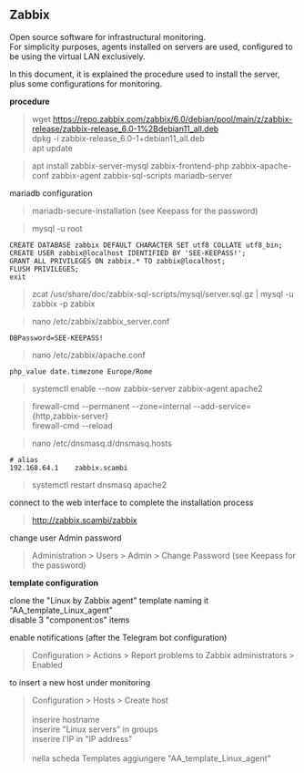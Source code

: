 ## Zabbix

Open source software for infrastructural monitoring.  
For simplicity purposes, agents installed on servers are used, configured to be using the virtual LAN exclusively.

In this document, it is explained the procedure used to install the server, plus some configurations for monitoring.

**procedure**

>wget https://repo.zabbix.com/zabbix/6.0/debian/pool/main/z/zabbix-release/zabbix-release_6.0-1%2Bdebian11_all.deb  
>dpkg -i zabbix-release_6.0-1+debian11_all.deb  
>apt update

>apt install zabbix-server-mysql zabbix-frontend-php zabbix-apache-conf zabbix-agent zabbix-sql-scripts mariadb-server  

mariadb configuration  
>mariadb-secure-installation  (see Keepass for the password)

>mysql -u root

    CREATE DATABASE zabbix DEFAULT CHARACTER SET utf8 COLLATE utf8_bin;
    CREATE USER zabbix@localhost IDENTIFIED BY 'SEE-KEEPASS!';
    GRANT ALL PRIVILEGES ON zabbix.* TO zabbix@localhost;
    FLUSH PRIVILEGES;
    exit

>zcat  /usr/share/doc/zabbix-sql-scripts/mysql/server.sql.gz | mysql -u zabbix -p zabbix  

>nano /etc/zabbix/zabbix_server.conf  

    DBPassword=SEE-KEEPASS!

>nano /etc/zabbix/apache.conf  

    php_value date.timezone Europe/Rome

>systemctl enable --now zabbix-server zabbix-agent apache2

>firewall-cmd --permanent --zone=internal --add-service={http,zabbix-server}  
>firewall-cmd --reload

>nano /etc/dnsmasq.d/dnsmasq.hosts

    # alias
    192.168.64.1    zabbix.scambi  

>systemctl restart dnsmasq apache2

connect to the web interface to complete the installation process  
>http://zabbix.scambi/zabbix

change user Admin password  
>Administration > Users > Admin > Change Password (see Keepass for the password)

**template configuration**  

clone the "Linux by Zabbix agent" template naming it "AA_template_Linux_agent"  
disable 3 "component:os" items  

enable notifications (after the Telegram bot configuration)  
>Configuration > Actions > Report problems to Zabbix administrators	> Enabled

to insert a new host under monitoring  
>Configuration > Hosts > Create host  
<br/>inserire hostname  
inserire "Linux servers" in groups  
inserire l'IP in "IP address"  
<br/>nella scheda Templates aggiungere "AA_template_Linux_agent"
